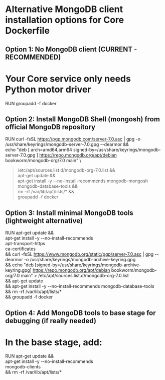 # Alternative MongoDB client installation options for Core Dockerfile

## Option 1: No MongoDB client (CURRENT - RECOMMENDED)

# Your Core service only needs Python motor driver

RUN groupadd -f docker

## Option 2: Install MongoDB Shell (mongosh) from official MongoDB repository

RUN curl -fsSL https://pgp.mongodb.com/server-7.0.asc | gpg -o /usr/share/keyrings/mongodb-server-7.0.gpg --dearmor && \
 echo "deb [ arch=amd64,arm64 signed-by=/usr/share/keyrings/mongodb-server-7.0.gpg ] https://repo.mongodb.org/apt/debian bookworm/mongodb-org/7.0 main" \
 > /etc/apt/sources.list.d/mongodb-org-7.0.list && \
 apt-get update && \
 apt-get install -y --no-install-recommends mongodb-mongosh mongodb-database-tools && \
 rm -rf /var/lib/apt/lists/\* && \
 groupadd -f docker

## Option 3: Install minimal MongoDB tools (lightweight alternative)

RUN apt-get update && \
 apt-get install -y --no-install-recommends \
 apt-transport-https \
 ca-certificates \
 && curl -fsSL https://www.mongodb.org/static/pgp/server-7.0.asc | gpg --dearmor -o /usr/share/keyrings/mongodb-archive-keyring.gpg \
 && echo "deb [signed-by=/usr/share/keyrings/mongodb-archive-keyring.gpg] https://repo.mongodb.org/apt/debian bookworm/mongodb-org/7.0 main" > /etc/apt/sources.list.d/mongodb-org-7.0.list \
 && apt-get update \
 && apt-get install -y --no-install-recommends mongodb-database-tools \
 && rm -rf /var/lib/apt/lists/\* \
 && groupadd -f docker

## Option 4: Add MongoDB tools to base stage for debugging (if really needed)

# In the base stage, add:

RUN apt-get update && \
 apt-get install -y --no-install-recommends \
 mongodb-clients \
 && rm -rf /var/lib/apt/lists/\*
